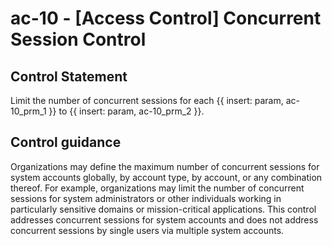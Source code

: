 # ac-10 - \[Access Control\] Concurrent Session Control

## Control Statement

Limit the number of concurrent sessions for each {{ insert: param, ac-10_prm_1 }} to {{ insert: param, ac-10_prm_2 }}.

## Control guidance

Organizations may define the maximum number of concurrent sessions for system accounts globally, by account type, by account, or any combination thereof. For example, organizations may limit the number of concurrent sessions for system administrators or other individuals working in particularly sensitive domains or mission-critical applications. This control addresses concurrent sessions for system accounts and does not address concurrent sessions by single users via multiple system accounts.
